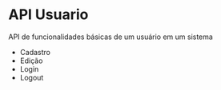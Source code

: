 # API Usuario
API de funcionalidades básicas de um usuário em um sistema 
- Cadastro
- Edição
- Login
- Logout

